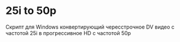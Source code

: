 # 25i to 50p
Скрипт для Windows конвертирующий чересстрочное DV видео с частотой 25i в прогрессивное HD с частотой 50p
